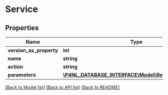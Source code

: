 # Service

## Properties
Name | Type | Description | Notes
------------ | ------------- | ------------- | -------------
**version_as_property** | **int** |  | [optional] 
**name** | **string** |  | [optional] 
**action** | **string** |  | [optional] 
**parameters** | [**\P4NL_DATABASE_INTERFACE\Model\ResponseParameter[]**](ResponseParameter.md) |  | [optional] 

[[Back to Model list]](../README.md#documentation-for-models) [[Back to API list]](../README.md#documentation-for-api-endpoints) [[Back to README]](../README.md)


